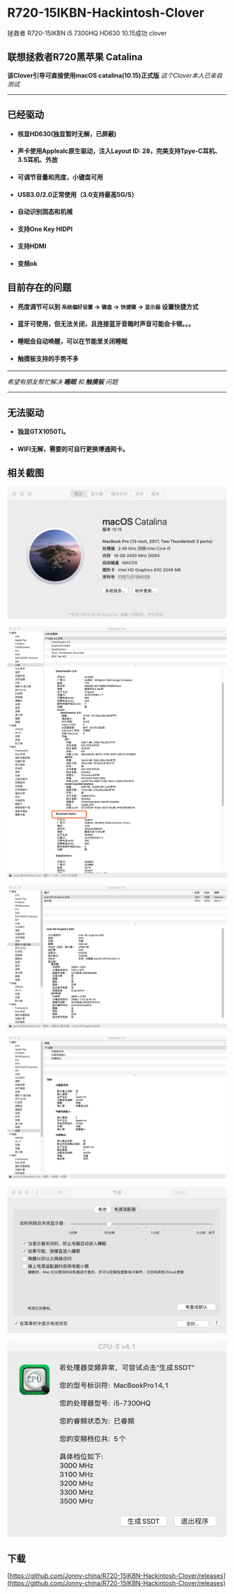 # R720-15IKBN-Hackintosh-Clover
拯救者 R720-15IKBN i5 7300HQ HD630 10.15成功 clover

## 联想拯救者R720黑苹果 Catalina
**该Clover引导可直接使用macOS catalina(10.15)正式版**
*这个Clover本人已亲自测试*

* * *
## 已经驱动
* #### 核显HD630(独显暂时无解，已屏蔽)
* #### 声卡使用Applealc原生驱动，注入Layout ID: 28，完美支持Tpye-C耳机、3.5耳机、外放
* #### 可调节音量和亮度，小键盘可用
* #### USB3.0/2.0正常使用（3.0支持最高5G/S）
* #### 自动识别固态和机械
* #### 支持One Key HIDPI
* #### 支持HDMI
* #### 变频ok

## 目前存在的问题
* #### 亮度调节可以到 `系统偏好设置` -> `键盘` -> `快捷键` -> `显示器` 设置快捷方式
* #### 蓝牙可使用，但无法关闭，且连接蓝牙音箱时声音可能会卡顿。。。
* #### 睡眠会自动唤醒，可以在节能里关闭睡眠
* #### 触摸板支持的手势不多

* * *
*希望有朋友帮忙解决 **睡眠** 和 **触摸板** 问题*
* * *

## 无法驱动
* #### 独显GTX1050Ti。
* #### WIFI无解，需要的可自行更换博通网卡。

## 相关截图
![1571455150540.jpg](photo/1571455150540.jpg)

![1571455150540.jpg](photo/1571455568244.jpg)

![1571455150540.jpg](photo/1571455724178.jpg)

![1571455150540.jpg](photo/1571455761644.jpg)

![1571455150540.jpg](photo/1571455793130.jpg)

![1571455150540.jpg](photo/1571456210423.jpg)

## 下载
[https://github.com/Jonny-china/R720-15IKBN-Hackintosh-Clover/releases](https://github.com/Jonny-china/R720-15IKBN-Hackintosh-Clover/releases)




